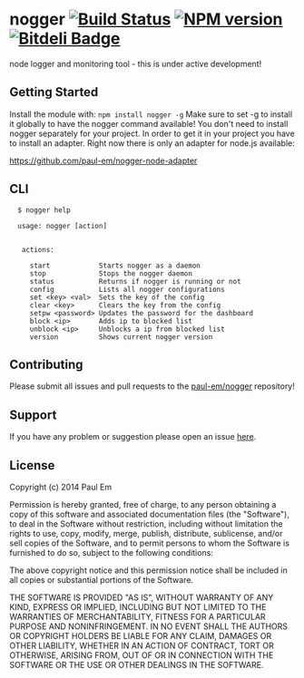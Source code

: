 # nogger [![Build Status](https://secure.travis-ci.org/paul-em/nogger.png?branch=master)](http://travis-ci.org/paul-em/nogger) [![NPM version](https://badge-me.herokuapp.com/api/npm/nogger.png)](http://badges.enytc.com/for/npm/nogger) [![Bitdeli Badge](https://d2weczhvl823v0.cloudfront.net/paul-em/nogger/trend.png)](https://bitdeli.com/free "Bitdeli Badge")

node logger and monitoring tool - this is under active development!


## Getting Started
Install the module with: `npm install nogger -g`
Make sure to set -g to install it globally to have the nogger command available! You don't need to install nogger separately for your project. In order to get it in your project you have to install an adapter. 
Right now there is only an adapter for node.js available:

https://github.com/paul-em/nogger-node-adapter

## CLI

```
  $ nogger help
  
  usage: nogger [action]


   actions:

     start            Starts nogger as a daemon
     stop             Stops the nogger daemon
     status           Returns if nogger is running or not
     config           Lists all nogger configurations
     set <key> <val>  Sets the key of the config
     clear <key>      Clears the key from the config
     setpw <password> Updates the password for the dashboard
     block <ip>       Adds ip to blocked list
     unblock <ip>     Unblocks a ip from blocked list
     version          Shows current nogger version

```
## Contributing

Please submit all issues and pull requests to the [paul-em/nogger](http://github.com/paul-em/nogger) repository!

## Support
If you have any problem or suggestion please open an issue [here](https://github.com/paul-em/nogger/issues).

## License
Copyright (c) 2014 Paul Em

Permission is hereby granted, free of charge, to any person
obtaining a copy of this software and associated documentation
files (the "Software"), to deal in the Software without
restriction, including without limitation the rights to use,
copy, modify, merge, publish, distribute, sublicense, and/or sell
copies of the Software, and to permit persons to whom the
Software is furnished to do so, subject to the following
conditions:

The above copyright notice and this permission notice shall be
included in all copies or substantial portions of the Software.

THE SOFTWARE IS PROVIDED "AS IS", WITHOUT WARRANTY OF ANY KIND,
EXPRESS OR IMPLIED, INCLUDING BUT NOT LIMITED TO THE WARRANTIES
OF MERCHANTABILITY, FITNESS FOR A PARTICULAR PURPOSE AND
NONINFRINGEMENT. IN NO EVENT SHALL THE AUTHORS OR COPYRIGHT
HOLDERS BE LIABLE FOR ANY CLAIM, DAMAGES OR OTHER LIABILITY,
WHETHER IN AN ACTION OF CONTRACT, TORT OR OTHERWISE, ARISING
FROM, OUT OF OR IN CONNECTION WITH THE SOFTWARE OR THE USE OR
OTHER DEALINGS IN THE SOFTWARE.
